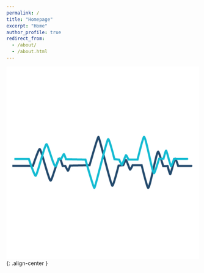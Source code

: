 ```yaml
---
permalink: /
title: "Homepage"
excerpt: "Home"
author_profile: true
redirect_from: 
  - /about/
  - /about.html
---
```



![](/zAfk6Yr.gif){: .align-center }
